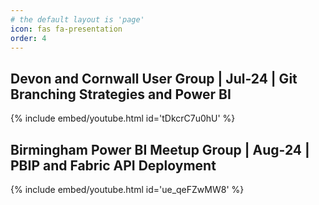 ```yaml
---
# the default layout is 'page'
icon: fas fa-presentation
order: 4
---
```


## Devon and Cornwall User Group | Jul-24 | Git Branching Strategies and Power BI

{% include embed/youtube.html id='tDkcrC7u0hU' %}

## Birmingham Power BI Meetup Group | Aug-24 | PBIP and Fabric API Deployment

{% include embed/youtube.html id='ue_qeFZwMW8' %}
